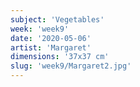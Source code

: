 ```yaml
---
subject: 'Vegetables'
week: 'week9'
date: '2020-05-06'
artist: 'Margaret'
dimensions: '37x37 cm'
slug: 'week9/Margaret2.jpg'
---
```

